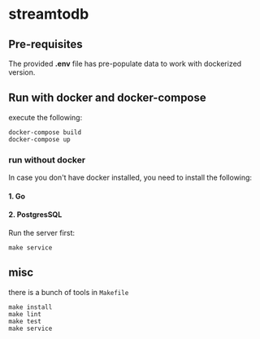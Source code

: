 # streamtodb

## Pre-requisites

The provided **.env** file has pre-populate data to work with dockerized version.

## Run with docker and docker-compose
execute the following:

~~~~
docker-compose build
docker-compose up
~~~~

### run without docker
In case you don't have docker installed, you need to install the following:
#### 1. Go
#### 2. PostgresSQL

Run the server first:

`make service`


## misc

there is a bunch of tools in `Makefile`

~~~
make install
make lint
make test
make service
~~~
